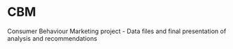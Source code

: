 # CBM
Consumer Behaviour Marketing project - Data files and final presentation of analysis and recommendations 
